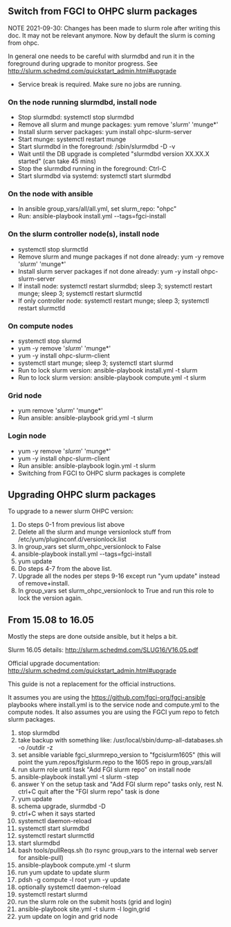 Switch from FGCI to OHPC slurm packages
---------------------------------------

NOTE 2021-09-30:
Changes has been made to slurm role after writing this doc.
It may not be relevant anymore. Now by default the slurm is coming from ohpc.

In general one needs to be careful with slurmdbd and run it in
the foreground during upgrade to monitor progress. See
http://slurm.schedmd.com/quickstart_admin.html#upgrade

- Service break is required. Make sure no jobs are running.

### On the node running slurmdbd, install node

- Stop slurmdbd: systemctl stop slurmdbd
- Remove all slurm and munge packages: yum remove '*slurm*' 'munge*'
- Install slurm server packages: yum install ohpc-slurm-server
- Start munge: systemctl restart munge
- Start slurmdbd in the foreground: /sbin/slurmdbd -D -v
- Wait until the DB upgrade is completed "slurmdbd version XX.XX.X started" (can take 45 mins)
- Stop the slurmdbd running in the foreground: Ctrl-C
- Start slurmdbd via systemd: systemctl start slurmdbd


### On the node with ansible

- In ansible group_vars/all/all.yml, set slurm_repo: "ohpc"
- Run: ansible-playbook install.yml --tags=fgci-install

### On the slurm controller node(s), install node

- systemctl stop slurmctld
- Remove slurm and munge packages if not done already: yum -y remove '*slurm*' 'munge*'
- Install slurm server packages if not done already: yum -y install ohpc-slurm-server
- If install node: systemctl restart slurmdbd; sleep 3; systemctl restart munge; sleep 3; systemctl restart slurmctld
- If only controller node: systemctl restart munge; sleep 3; systemctl restart slurmctld


### On compute nodes

- systemctl stop slurmd
- yum -y remove '*slurm*' 'munge*'
- yum -y install ohpc-slurm-client
- systemctl start munge; sleep 3; systemctl start slurmd
- Run to lock slurm version: ansible-playbook install.yml -t slurm
- Run to lock slurm version: ansible-playbook compute.yml -t slurm

### Grid node
- yum remove '*slurm*' 'munge*'
- Run ansible: ansible-playbook grid.yml -t slurm

### Login node
- yum -y remove '*slurm*' 'munge*'
- yum -y install ohpc-slurm-client
- Run ansible: ansible-playbook login.yml -t slurm
- Switching from FGCI to OHPC slurm packages is complete

Upgrading OHPC slurm packages
-----------------------------

To upgrade to a newer slurm OHPC version:

1. Do steps 0-1 from previous list above
2. Delete all the slurm and munge versionlock stuff from /etc/yum/pluginconf.d/versionlock.list
3. In group_vars set slurm_ohpc_versionlock to False
4. ansible-playbook install.yml --tags=fgci-install
5. yum update
6. Do steps 4-7 from the above list.
7. Upgrade all the nodes per steps 9-16 except run "yum update" instead of remove+install.
8. In group_vars set slurm_ohpc_versionlock to True and run this role to lock the version again.


From 15.08 to 16.05
-------------------

Mostly the steps are done outside ansible, but it helps a bit.

Slurm 16.05 details: http://slurm.schedmd.com/SLUG16/V16.05.pdf

Official upgrade documentation: http://slurm.schedmd.com/quickstart_admin.html#upgrade

This guide is not a replacement for the official instructions.

It assumes you are using the https://github.com/fgci-org/fgci-ansible playbooks where install.yml is to the service node and compute.yml to the compute nodes. It also assumes you are using the FGCI yum repo to fetch slurm packages.

 1. stop slurmdbd
 1. take backup with something like: /usr/local/sbin/dump-all-databases.sh -o /outdir -z
 1. set ansible variable fgci_slurmrepo_version to "fgcislurm1605" (this will point the yum.repos/fgislurm.repo to the 1605 repo in group_vars/all
 1. run slurm role until task "Add FGI slurm repo" on install node
 1. ansible-playbook install.yml -t slurm -step
 1. answer Y on the setup task and "Add FGI slurm repo" tasks only, rest N. ctrl+C quit after the "FGI slurm repo" task is done
 1. yum update
 1. schema upgrade, slurmdbd -D
 1. ctrl+C when it says started
 1. systemctl daemon-reload
 1. systemctl start slurmdbd
 1. systemctl restart slurmctld
 1. start slurmdbd 
 1. bash tools/pullReqs.sh (to rsync group_vars to the internal web server for ansible-pull)
 1. ansible-playbook compute.yml -t slurm
 1. run yum update to update slurm
 1. pdsh -g compute -l root yum -y update
 1. optionally systemctl daemon-reload
 1. systemctl restart slurmd
 1. run the slurm role on the submit hosts (grid and login)
 1. ansible-playbook site.yml -t slurm -l login,grid
 1. yum update on login and grid node
